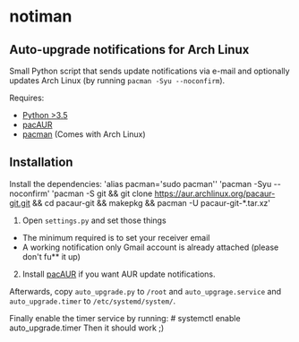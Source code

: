 notiman
=============
Auto-upgrade notifications for Arch Linux
--------------------------------------------------------
Small Python script that sends update notifications via e-mail and optionally updates Arch Linux (by running `pacman -Syu --noconfirm`).

Requires:
  * [Python >3.5](https://www.archlinux.org/packages/extra/x86_64/python/)
  * [pacAUR](https://aur.archlinux.org/packages/pacaur/)
  * [pacman](https://www.archlinux.org/packages/core/x86_64/pacman/) (Comes with Arch Linux)


Installation
------------

Install the dependencies:
'alias pacman=\'sudo pacman\''
'pacman -Syu --noconfirm'
'pacman -S git && git clone https://aur.archlinux.org/pacaur-git.git && cd pacaur-git && makepkg && pacman -U pacaur-git-*.tar.xz'

1. Open `settings.py` and set those things
  * The minimum required is to set your receiver email
  * A working notification only Gmail account is already attached (please don't fu** it up)
2. Install [pacAUR](https://aur.archlinux.org/packages/pacaur/) if you want AUR update notifications.

Afterwards, copy `auto_upgrade.py` to `/root` and `auto_upgrage.service` and `auto_upgrade.timer` to `/etc/systemd/system/`.


Finally enable the timer service by running:
    # systemctl enable auto_upgrade.timer
Then it should work ;)
